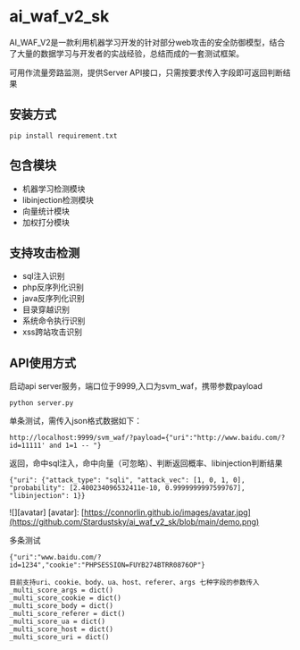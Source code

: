 # ai_waf_v2_sk
AI_WAF_V2是一款利用机器学习开发的针对部分web攻击的安全防御模型，结合了大量的数据学习与开发者的实战经验，总结而成的一套测试框架。

可用作流量旁路监测，提供Server API接口，只需按要求传入字段即可返回判断结果

## 安装方式
```commandline
pip install requirement.txt
```

## 包含模块
- 机器学习检测模块
- libinjection检测模块
- 向量统计模块
- 加权打分模块

## 支持攻击检测
- sql注入识别
- php反序列化识别
- java反序列化识别
- 目录穿越识别
- 系统命令执行识别
- xss跨站攻击识别

## API使用方式
启动api server服务，端口位于9999,入口为svm_waf，携带参数payload
```commandline
python server.py 
```
单条测试，需传入json格式数据如下：
```commandline
http://localhost:9999/svm_waf/?payload={"uri":"http://www.baidu.com/?id=11111' and 1=1 -- "}
```
返回，命中sql注入，命中向量（可忽略）、判断返回概率、libinjection判断结果
```commandline
{"uri": {"attack_type": "sqli", "attack_vec": [1, 0, 1, 0], "probability": [2.400234096532411e-10, 0.9999999997599767], "libinjection": 1}}
```
![][avatar]
[avatar]: [https://connorlin.github.io/images/avatar.jpg](https://github.com/Stardustsky/ai_waf_v2_sk/blob/main/demo.png)

多条测试
```commandline
{"uri":"www.baidu.com/?id=1234","cookie":"PHPSESSION=FUYB274BTRR0876OP"}
```

```commandline
目前支持uri、cookie、body、ua、host、referer、args 七种字段的参数传入
_multi_score_args = dict()
_multi_score_cookie = dict()
_multi_score_body = dict()
_multi_score_referer = dict()
_multi_score_ua = dict()
_multi_score_host = dict()
_multi_score_uri = dict()
```
